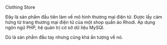 Clothing Store

Đây là sản phẩm đầu tiên làm về mô hình thương mại điện tử.
Được lấy cảm hứng từ trang thương mại điện tử của một shop quần áo Rhodi.
Áp dụng ngôn ngữ PHP, hệ quản trị cơ sở dữ liệu MySQl.

Dù là sản phẩm đầu tay nhưng cũng khá ấn tượng về nó.
